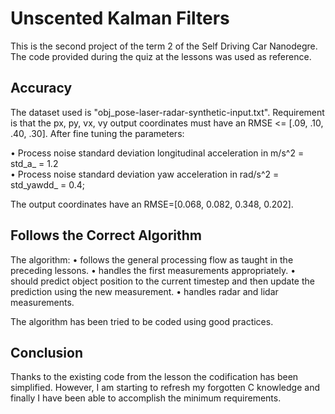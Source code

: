 # Unscented Kalman Filters

This is the second project of the term 2 of the Self Driving Car Nanodegre.
The code provided during the quiz at the lessons was used as reference.


## Accuracy

The dataset used is "obj_pose-laser-radar-synthetic-input.txt". 
Requirement is that the px, py, vx, vy output coordinates must have an RMSE <= [.09, .10, .40, .30]. 
After fine tuning the parameters:

•	Process noise standard deviation longitudinal acceleration in m/s^2 = std_a_ = 1.2    
•	Process noise standard deviation yaw acceleration in rad/s^2 = std_yawdd_ = 0.4; 

The output coordinates have an RMSE=[0.068, 0.082, 0.348, 0.202].

 


## Follows the Correct Algorithm

The algorithm:
•	follows the general processing flow as taught in the preceding lessons.	
•	handles the first measurements appropriately. 
•	should predict object position to the current timestep and then update the prediction using the new measurement.
•	handles radar and lidar measurements.	

The algorithm has been tried to be coded using good practices.


## Conclusion

Thanks to the existing code from the lesson the codification has been simplified. However, I am starting to refresh my forgotten C knowledge and finally I have been able to accomplish the minimum requirements.


